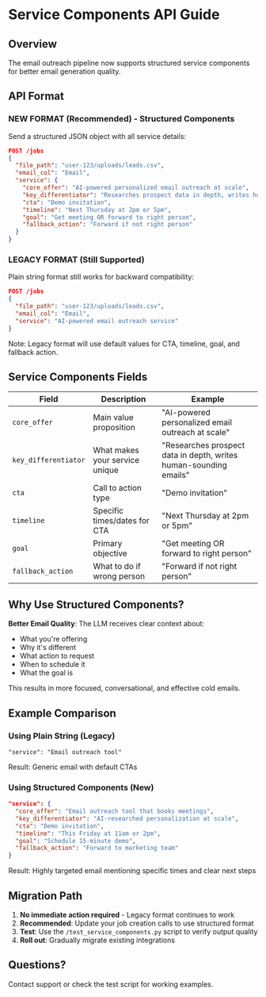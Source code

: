 # Service Components API Guide

## Overview

The email outreach pipeline now supports structured service components for better email generation quality.

## API Format

### NEW FORMAT (Recommended) - Structured Components

Send a structured JSON object with all service details:

```json
POST /jobs
{
  "file_path": "user-123/uploads/leads.csv",
  "email_col": "Email",
  "service": {
    "core_offer": "AI-powered personalized email outreach at scale",
    "key_differentiator": "Researches prospect data in depth, writes human-sounding emails",
    "cta": "Demo invitation",
    "timeline": "Next Thursday at 2pm or 5pm",
    "goal": "Get meeting OR forward to right person",
    "fallback_action": "Forward if not right person"
  }
}
```

### LEGACY FORMAT (Still Supported)

Plain string format still works for backward compatibility:

```json
POST /jobs
{
  "file_path": "user-123/uploads/leads.csv",
  "email_col": "Email",
  "service": "AI-powered email outreach service"
}
```

Note: Legacy format will use default values for CTA, timeline, goal, and fallback action.

## Service Components Fields

| Field | Description | Example |
|-------|-------------|---------|
| `core_offer` | Main value proposition | "AI-powered personalized email outreach at scale" |
| `key_differentiator` | What makes your service unique | "Researches prospect data in depth, writes human-sounding emails" |
| `cta` | Call to action type | "Demo invitation" |
| `timeline` | Specific times/dates for CTA | "Next Thursday at 2pm or 5pm" |
| `goal` | Primary objective | "Get meeting OR forward to right person" |
| `fallback_action` | What to do if wrong person | "Forward if not right person" |

## Why Use Structured Components?

**Better Email Quality**: The LLM receives clear context about:
- What you're offering
- Why it's different
- What action to request
- When to schedule it
- What the goal is

This results in more focused, conversational, and effective cold emails.

## Example Comparison

### Using Plain String (Legacy)
```
"service": "Email outreach tool"
```
Result: Generic email with default CTAs

### Using Structured Components (New)
```json
"service": {
  "core_offer": "Email outreach tool that books meetings",
  "key_differentiator": "AI-researched personalization at scale",
  "cta": "Demo invitation",
  "timeline": "This Friday at 11am or 2pm",
  "goal": "Schedule 15-minute demo",
  "fallback_action": "Forward to marketing team"
}
```
Result: Highly targeted email mentioning specific times and clear next steps

## Migration Path

1. **No immediate action required** - Legacy format continues to work
2. **Recommended**: Update your job creation calls to use structured format
3. **Test**: Use the `/test_service_components.py` script to verify output quality
4. **Roll out**: Gradually migrate existing integrations

## Questions?

Contact support or check the test script for working examples.
